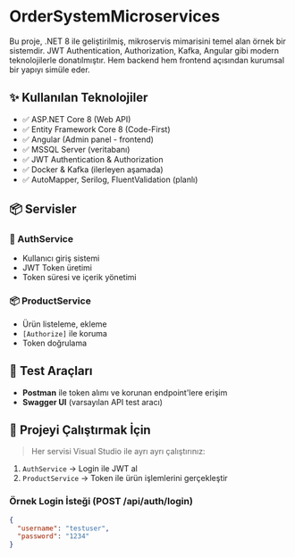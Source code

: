 # OrderSystemMicroservices

Bu proje, .NET 8 ile geliştirilmiş, mikroservis mimarisini temel alan örnek bir sistemdir. JWT Authentication, Authorization, Kafka, Angular gibi modern teknolojilerle donatılmıştır. Hem backend hem frontend açısından kurumsal bir yapıyı simüle eder.

## ✨ Kullanılan Teknolojiler

- ✅ ASP.NET Core 8 (Web API)
- ✅ Entity Framework Core 8 (Code-First)
- ✅ Angular (Admin panel - frontend)
- ✅ MSSQL Server (veritabanı)
- ✅ JWT Authentication & Authorization
- ✅ Docker & Kafka (ilerleyen aşamada)
- ✅ AutoMapper, Serilog, FluentValidation (planlı)

## 📦 Servisler

### 🔐 AuthService
- Kullanıcı giriş sistemi
- JWT Token üretimi
- Token süresi ve içerik yönetimi

### 📦 ProductService
- Ürün listeleme, ekleme
- `[Authorize]` ile koruma
- Token doğrulama

## 🧪 Test Araçları

- **Postman** ile token alımı ve korunan endpoint'lere erişim
- **Swagger UI** (varsayılan API test aracı)

## 🚀 Projeyi Çalıştırmak İçin

> Her servisi Visual Studio ile ayrı ayrı çalıştırınız:

1. `AuthService` → Login ile JWT al
2. `ProductService` → Token ile ürün işlemlerini gerçekleştir

### Örnek Login İsteği (POST /api/auth/login)

```json
{
  "username": "testuser",
  "password": "1234"
}
